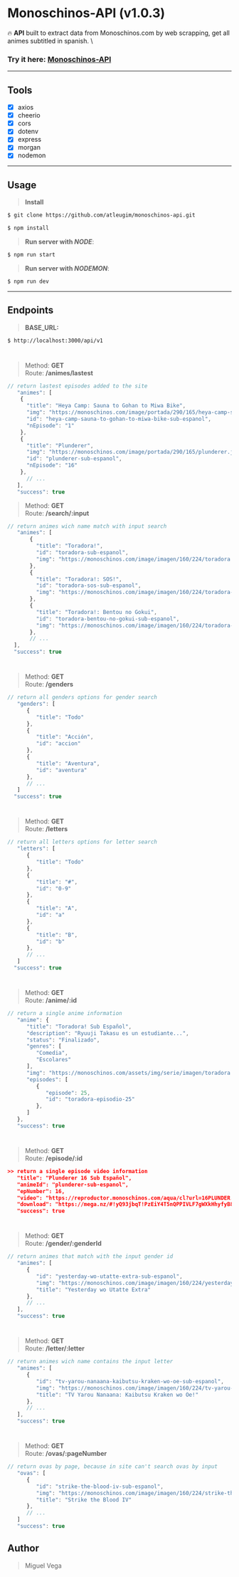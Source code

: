 # Monoschinos-API (v1.0.3)
:fire: **API** built to extract data from Monoschinos.com by web scrapping, get all animes subtitled in spanish. \

### Try it here: **[Monoschinos-API](https://monoschinos-api.herokuapp.com/api/v1)**

****

## **Tools**

- [x] axios
- [x] cheerio
- [x] cors
- [x] dotenv
- [x] express
- [x] morgan
- [x] nodemon

****

## **Usage**
> **Install** 
```bash
$ git clone https://github.com/atleugim/monoschinos-api.git 

$ npm install
```

> **Run server with _NODE_**: 
```bash
$ npm run start
```

> **Run server with _NODEMON_**: 
```bash
$ npm run dev
```

****

## **Endpoints**

> **BASE_URL:**
```bash
$ http://localhost:3000/api/v1
```

#

>Method: **GET** \
> Route: **/animes/lastest**

```js
// return lastest episodes added to the site
   "animes": [
    {
      "title": "Heya Camp: Sauna to Gohan to Miwa Bike",
      "img": "https://monoschinos.com/image/portada/290/165/heya-camp-sauna-to-gohan-to-miwa-bike.jpg",
      "id": "heya-camp-sauna-to-gohan-to-miwa-bike-sub-espanol",
      "nEpisode": "1"
    },
    {
      "title": "Plunderer",
      "img": "https://monoschinos.com/image/portada/290/165/plunderer.jpg",
      "id": "plunderer-sub-espanol",
      "nEpisode": "16"
    },
      // ...
   ],
   "success": true
```
>Method: **GET** \
> Route: **/search/:input**

```js
// return animes wich name match with input search
   "animes": [
       {
         "title": "Toradora!",
         "id": "toradora-sub-espanol",
         "img": "https://monoschinos.com/image/imagen/160/224/toradora.jpg"
       },
       {
         "title": "Toradora!: SOS!",
         "id": "toradora-sos-sub-espanol",
         "img": "https://monoschinos.com/image/imagen/160/224/toradora-sos.jpg"
       },
       {
         "title": "Toradora!: Bentou no Gokui",
         "id": "toradora-bentou-no-gokui-sub-espanol",
         "img": "https://monoschinos.com/image/imagen/160/224/toradora-bentou-no-gokui.jpg"
       },
       // ...
  ],
  "success": true
```

#
>Method: **GET** \
> Route: **/genders**

```js
// return all genders options for gender search
   "genders": [
      {
         "title": "Todo"
      },
      {
         "title": "Acción",
         "id": "accion"
      },
      {
         "title": "Aventura",
         "id": "aventura"
      },
      // ...
   ]
  "success": true
```

#
>Method: **GET** \
> Route: **/letters**

```js
// return all letters options for letter search
   "letters": [
      {
         "title": "Todo"
      },
      {
         "title": "#",
         "id": "0-9"
      },
      {
         "title": "A",
         "id": "a"
      },
      {
         "title": "B",
         "id": "b"
      },
      // ...
   ]
  "success": true
```
#
>Method: **GET** \
> Route: **/anime/:id**

```js
// return a single anime information
   "anime": {
      "title": "Toradora! Sub Español",
      "description": "Ryuuji Takasu es un estudiante...",
      "status": "Finalizado",
      "genres": [
         "Comedia",
         "Escolares"
      ],
      "img": "https://monoschinos.com/assets/img/serie/imagen/toradora.jpg",
      "episodes": [
         {
            "episode": 25,
            "id": "toradora-episodio-25"
         },
      ]
   },
   "success": true
```
#
>Method: **GET** \
> Route: **/episode/:id**

```json
>> return a single episode video information
   "title": "Plunderer 16 Sub Español",
   "animeId": "plunderer-sub-espanol",
   "epNumber": 16,
   "video": "https://reproductor.monoschinos.com/aqua/cl?url=16PLUNDER.mp4&id",
   "download": "https://mega.nz/#!yQ93jbqT!PzEiY4T5nQPPIVLF7gWXkHhyfyB8agmNUJM7DVDKPbk",
   "success": true
```
#
>Method: **GET** \
> Route: **/gender/:genderId**

```js
// return animes that match with the input gender id
   "animes": [
      {
         "id": "yesterday-wo-utatte-extra-sub-espanol",
         "img": "https://monoschinos.com/image/imagen/160/224/yesterday-wo-utatte-extra.png",
         "title": "Yesterday wo Utatte Extra"
      },
      // ...
   ],
   "success": true
```
#
>Method: **GET** \
> Route: **/letter/:letter**

```js
// return animes wich name contains the input letter
   "animes": [
      {
         "id": "tv-yarou-nanaana-kaibutsu-kraken-wo-oe-sub-espanol",
         "img": "https://monoschinos.com/image/imagen/160/224/tv-yarou-nanaana-kaibutsu-kraken-wo-oe.jpg",
         "title": "TV Yarou Nanaana: Kaibutsu Kraken wo Oe!"
      },
      // ...
   ],
   "success": true
```


#
>Method: **GET** \
> Route: **/ovas/:pageNumber**

```js
// return ovas by page, because in site can't search ovas by input
   "ovas": [
      {
         "id": "strike-the-blood-iv-sub-espanol",
         "img": "https://monoschinos.com/image/imagen/160/224/strike-the-blood-iv.jpg",
         "title": "Strike the Blood IV"
      },
      // ...
   ]
   "success": true
```

## **Author**
> Miguel Vega
